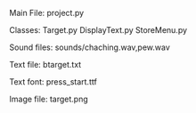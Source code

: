 Main File: project.py

Classes: Target.py
         DisplayText.py
         StoreMenu.py
         
Sound files: sounds/chaching.wav,pew.wav

Text file: btarget.txt

Text font: press_start.ttf

Image file: target.png
